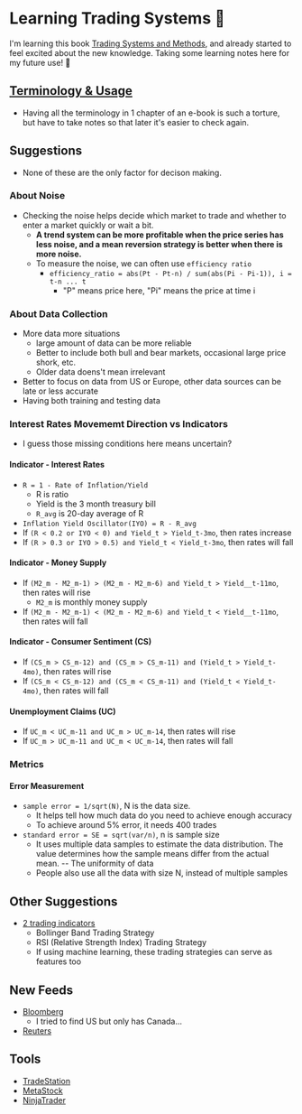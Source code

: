 # Learning Trading Systems 🌺

I'm learning this book [Trading Systems and Methods][1], and already started to feel excited about the new knowledge. Taking some learning notes here for my future use! 💖

## [Terminology & Usage][7]
* Having all the terminology in 1 chapter of an e-book is such a torture, but have to take notes so that later it's easier to check again.


## Suggestions
* None of these are the only factor for decison making.

### About Noise
* Checking the noise helps decide which market to trade and whether to enter a market quickly or wait a bit.
  * <b>A trend system can be more profitable when the price series has less noise, and a mean reversion strategy is better when there is more noise.</b>
  * To measure the noise, we can often use `efficiency ratio`
    * `efficiency_ratio = abs(Pt - Pt-n) / sum(abs(Pi - Pi-1)), i = t-n ... t`
      * "P" means price here, "Pi" means the price at time i
      
### About Data Collection
* More data more situations
  * large amount of data can be more reliable
  * Better to include both bull and bear markets, occasional large price shork, etc.
  * Older data doens't mean irrelevant
* Better to focus on data from US or Europe, other data sources can be late or less accurate
* Having both training and testing data

### Interest Rates Movememt Direction vs Indicators
* I guess those missing conditions here means uncertain?
#### Indicator - Interest Rates
* `R = 1 - Rate of Inflation/Yield`
  * R is ratio
  * Yield is the 3 month treasury bill
  * `R_avg` is 20-day average of R
* `Inflation Yield Oscillator(IYO) = R - R_avg`
* If `(R < 0.2 or IYO < 0) and Yield_t > Yield_t-3mo`, then rates increase
* If `(R > 0.3 or IYO > 0.5) and Yield_t < Yield_t-3mo`, then rates will fall
#### Indicator - Money Supply
* If `(M2_m - M2_m-1) > (M2_m - M2_m-6) and Yield_t > Yield__t-11mo`, then rates will rise
  * `M2_m` is monthly money supply
* If `(M2_m - M2_m-1) < (M2_m - M2_m-6) and Yield_t < Yield__t-11mo`, then rates will fall
#### Indicator - Consumer Sentiment (CS)
* If `(CS_m > CS_m-12) and (CS_m > CS_m-11) and (Yield_t > Yield_t-4mo)`, then rates will rise
* If `(CS_m < CS_m-12) and (CS_m < CS_m-11) and (Yield_t < Yield_t-4mo)`, then rates will fall
#### Unemployment Claims (UC)
* If `UC_m < UC_m-11 and UC_m > UC_m-14`, then rates will rise
* If `UC_m > UC_m-11 and UC_m < UC_m-14`, then rates will fall

### Metrics
#### Error Measurement
* `sample error = 1/sqrt(N)`, N is the data size.
  * It helps tell how much data do you need to achieve enough accuracy
  * To achieve around 5% error, it needs 400 trades
* `standard error = SE = sqrt(var/n)`, n is sample size
  * It uses multiple data samples to estimate the data distribution. The value determines how the sample means differ from the actual mean. -- The uniformity of data
  * People also use all the data with size N, instead of multiple samples

## Other Suggestions
* [2 trading indicators][8]
  * Bollinger Band Trading Strategy
  * RSI (Relative Strength Index) Trading Strategy
  * If using machine learning, these trading strategies can serve as features too

## New Feeds
* [Bloomberg][2]
  * I tried to find US but only has Canada...
* [Reuters][3]

## Tools
* [TradeStation][4]
* [MetaStock][5]
* [NinjaTrader][6]

[1]:https://www.amazon.ca/Trading-Systems-Methods-Perry-Kaufman/dp/1119605350/ref=asc_df_1119605350/?tag=googleshopc0c-20&linkCode=df0&hvadid=378366144916&hvpos=&hvnetw=g&hvrand=7537460615457728344&hvpone=&hvptwo=&hvqmt=&hvdev=c&hvdvcmdl=&hvlocint=&hvlocphy=9001506&hvtargid=pla-834172661206&psc=1
[2]:https://www.bloomberg.com/canada
[3]:https://www.reuters.com/news/us
[4]:https://www.tradestation.com/
[5]:https://www.metastock.com/
[6]:https://ninjatrader.com/
[7]:https://github.com/hanhanwu/readings/blob/master/Trading_Systems/build_common_sense.md
[8]:https://www.analyticsvidhya.com/blog/2021/01/algotrading-using-technical-indicator-and-ml-models/?utm_source=feedburner&utm_medium=email&utm_campaign=Feed%3A+AnalyticsVidhya+%28Analytics+Vidhya%29
